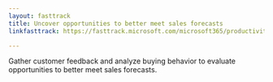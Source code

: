 ```yaml
---
layout: fasttrack
title: Uncover opportunities to better meet sales forecasts
linkfasttrack: https://fasttrack.microsoft.com/microsoft365/productivitylibrary/Uncover-opportunities-to-better-meet-sales-forecasts 

---
```

Gather customer feedback and analyze buying behavior to evaluate opportunities to better meet sales forecasts.